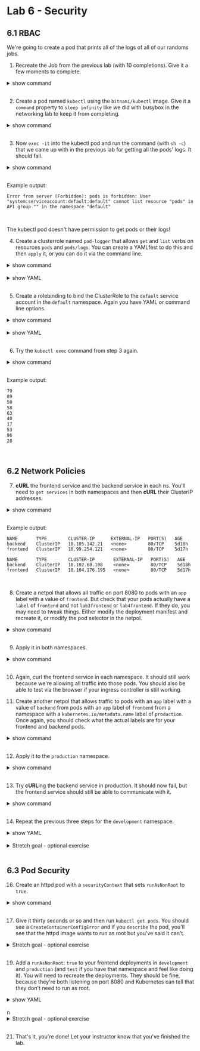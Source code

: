 # Lab 6 - Security
## 6.1 RBAC

We're going to create a pod that prints all of the logs of all of our randoms jobs.

1. Recreate the Job from the previous lab (with 10 completions). Give it a few moments to complete.

<details><summary>show command</summary>
<p>

```bash
kubectl create -f job.yaml # use the correct YAMLfest here
```

</p>
</details>
<br/>

2. Create a pod named `kubectl` using the `bitnami/kubectl` image. Give it a `command` property to `sleep infinity` like we did with busybox in the networking lab to keep it from completing.

<details><summary>show command</summary>
<p>

```bash
kubectl run kubectl --image=bitnami/kubectl --command sleep infinity
```

</p>
</details>
<br/>

3. Now `exec -it` into the kubectl pod and run the command (with `sh -c`) that we came up with in the previous lab for getting all the pods' logs. It should fail.

<details><summary>show command</summary>
<p>

```bash
kubectl exec -it kubectl -- \
    sh -c 'for pod in $(kubectl get pods -l=job-name=randoms -o name); do kubectl logs $pod; done'
```

</p>
</details>
<br/>

Example output:

```
Error from server (Forbidden): pods is forbidden: User "system:serviceaccount:default:default" cannot list resource "pods" in API group "" in the namespace "default"
```

<br/>

The kubectl pod doesn't have permission to get pods or their logs!

4. Create a clusterrole named `pod-logger` that allows `get` and `list` verbs on resources `pods` and `pods/logs`. You can create a YAMLfest to do this and then `apply` it, or you can do it via the command line.

<details><summary>show command</summary>
<p>

```bash
kubectl create clusterrole pod-logger --verb=get,list --resource=pods,pods/log
```

</p>
</details>
<br/>

<details><summary>show YAML</summary>
<p>

**clusterrole.yaml**:
```yaml
apiVersion: rbac.authorization.k8s.io/v1
kind: ClusterRole
metadata:
  name: pod-logger
rules:
- apiGroups: [""]
  resources: ["pods", "pods/log"]
  verbs: ["get", "list"]
```

```bash
kubectl create -f clusterrole.yaml
```

</p>
</details>
<br/>

5. Create a rolebinding to bind the ClusterRole to the `default` service account in the `default` namespace. Again you have YAML or command line options.

<details><summary>show command</summary>
<p>

```bash
kubectl create rolebinding pod-logger-binding \
    --clusterrole=pod-logger --serviceaccount=default:default
```

</p>
</details>
<br/>

<details><summary>show YAML</summary>
<p>

**rolebinding.yaml**:
```yaml
apiVersion: rbac.authorization.k8s.io/v1
kind: RoleBinding
metadata:
  name: pod-logger-binding
  namespace: default
roleRef:
  apiGroup: rbac.authorization.k8s.io
  kind: ClusterRole
  name: pod-logger
subjects:
- kind: ServiceAccount
  name: default
  namespace: default
```

```bash
kubectl create -f rolebinding.yaml
```

</p>
</details>
<br/>

6. Try the `kubectl exec` command from step 3 again.

<details><summary>show command</summary>
<p>

```bash
kubectl exec -it kubectl -- \
    sh -c 'for pod in $(kubectl get pods -l=job-name=randoms -o name); do kubectl logs $pod; done'
```

</p>
</details>
<br/>

Example output:

```bash
79
89
50
58
63
40
17
53
96
28
```

<br/>

## 6.2 Network Policies

7. **cURL** the frontend service and the backend service in each ns. You'll need to `get services` in both namespaces and then **cURL** their ClusterIP addresses.

<details><summary>show command</summary>
<p>

```bash
kubectl get service -n production
kubectl get service -n development
```

</p>
</details>
<br/>

Example output:

```
NAME       TYPE        CLUSTER-IP      EXTERNAL-IP   PORT(S)   AGE
backend    ClusterIP   10.105.142.21   <none>        80/TCP    5d18h
frontend   ClusterIP   10.99.254.121   <none>        80/TCP    5d17h

NAME       TYPE        CLUSTER-IP       EXTERNAL-IP   PORT(S)   AGE
backend    ClusterIP   10.102.60.108    <none>        80/TCP    5d18h
frontend   ClusterIP   10.104.176.195   <none>        80/TCP    5d17h
```

<br/>

8. Create a netpol that allows all traffic on port 8080 to pods with an `app` label with a value of `frontend`. But check that your pods actually have a `label` of `frontend` and not `lab3frontend` or `lab4frontend`. If they do, you may need to tweak things. Either modify the deployment manifest and recreate it, or modify the pod selector in the netpol.

<details><summary>show command</summary>
<p>

**netpol_frontend.yaml**:
```yaml
apiVersion: networking.k8s.io/v1
kind: NetworkPolicy
metadata:
  name: allow-8080-to-frontend
spec:
  podSelector:
    matchLabels:
      app: frontend # ensure that this matches your pods' actual labels.
  ingress:
  - ports:
    - port: 8080
```

</p>
</details>
<br/>

9. Apply it in both namespaces.

<details><summary>show command</summary>
<p>

```bash
kubectl apply -f netpol_frontend.yaml -n production
kubectl apply -f netpol_frontend.yaml -n development
```

</p>
</details>
<br/>

10. Again, curl the frontend service in each namespace. It should still work because we're allowing all traffic into those pods. You should also be able to test via the browser if your ingress controller is still working.

11. Create another netpol that allows traffic to pods with an `app` label with a value of `backend` from pods with an `app` label of `frontend` from a namespace with a `kubernetes.io/metadata.name` label of `production`. Once again, you should check what the actual labels are for your frontend and backend pods.

<details><summary>show command</summary>
<p>

**netpol_backend_prod.yaml**:
```yaml
apiVersion: networking.k8s.io/v1
kind: NetworkPolicy
metadata:
  name: allow-8080-from-frontend
  namespace: production           # explicit namespace
spec:
  podSelector:
    matchLabels:
      app: lab4backend            # ensure this matches your pods' labels
  ingress:
  - from:
      - podSelector:
          matchLabels:
            app: frontend         # ensure this matches your pods' labels
      - namespaceSelector:
          matchLabels:
            kubernetes.io/metadata.name: production
    ports:                        # unlike previous netpol, this is part of the "from" rule
    - port: 8080
```

</p>
</details>
<br/>

12. Apply it to the `production` namespace.

<details><summary>show command</summary>
<p>

```bash
kubectl apply -f netpol_backend_prod.yaml
```

</p>
</details>
<br/>

13. Try **cURL**ing the backend service in production. It should now fail, but the frontend service should still be able to communicate with it.

<details><summary>show command</summary>
<p>

```bash
curl --max-time 10 \
    $(kubectl get svc backend -n production --no-headers -o=custom-columns=ip:.spec.clusterIP)
```

</p>
</details>
<br/>

14. Repeat the previous three steps for the `development` namespace.

<details><summary>show YAML</summary>
<p>

**netpol_backend_dev.yaml**:
```yaml
apiVersion: networking.k8s.io/v1
kind: NetworkPolicy
metadata:
  name: allow-8080-from-frontend
  namespace: development
spec:
  podSelector:
    matchLabels:
      app: backend
  ingress:
  - from:
      - podSelector:
          matchLabels:
            app: frontend
      - namespaceSelector:
          matchLabels:
            kubernetes.io/metadata.name: development
    ports:
    - port: 8080
```

</p>
</details>
<br/>

<details><summary>Stretch goal - optional exercise</summary>
<p>

15. **Optional stretch goal** create the network policies in the test namespace as well.

</p>
</details>
<br/>

## 6.3 Pod Security

16. Create an httpd pod with a `securityContext` that sets `runAsNonRoot` to `true`.

<details><summary>show command</summary>
<p>

```bash
kubectl run web \
  --image=httpd \
  --overrides='{ "spec": { "securityContext": {"runAsNonRoot": true} }  }'
```

</p>
</details>
<br/>

17. Give it thirty seconds or so and then run `kubectl get pods`. You should see a `CreateContainerConfigError` and if you `describe` the pod, you'll see that the httpd image wants to run as root but you've said it can't.

<details><summary>Stretch goal - optional exercise</summary>
<p>

18. **Optional stretch goal** try to find a non-privileged httpd image and use that instead.

</p>
</details>
<br/>

19. Add a `runAsNonRoot`: `true` to your frontend deployments in `development` and `production` (and `test` if you have that namespace and feel like doing it). You will need to recreate the deployments. They should be fine, because they're both listening on port 8080 and Kubernetes can tell that they don't need to run as root.

<details><summary>show YAML</summary>
<p>

```yaml
...
  template:
    metadata:
      labels:
        app: frontend
    spec:
      securityContext:
        runAsNonRoot: true
      containers:
      - image: public.ecr.aws/w4e1v2x6/qa-wfl/qakf/sfe:v1
...
```

</p>
</details>
<br/>n

<details><summary>Stretch goal - optional exercise</summary>
<p>

20. **Optional stretch goal** try the same thing with a backend deployment. The simple `runAsNonRoot` won't work in this case because Kubernetes can't tell from the container image that it doesn't need to run as root. Hint: try making it run as a specific user.

</p>
</details>
<br/>


21. That's it, you're done! Let your instructor know that you've finished the lab.